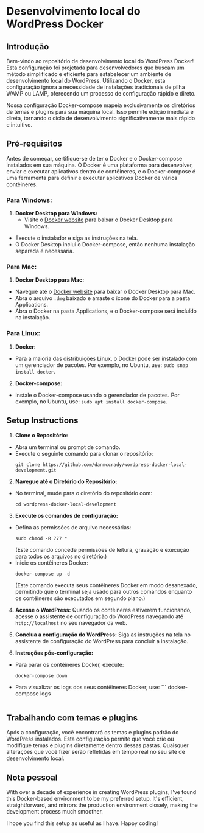 # Desenvolvimento local do WordPress Docker

## Introdução
Bem-vindo ao repositório de desenvolvimento local do WordPress Docker! Esta configuração foi projetada para desenvolvedores que buscam um método simplificado e eficiente para estabelecer um ambiente de desenvolvimento local do WordPress. Utilizando o Docker, esta configuração ignora a necessidade de instalações tradicionais de pilha WAMP ou LAMP, oferecendo um processo de configuração rápido e direto.

Nossa configuração Docker-compose mapeia exclusivamente os diretórios de temas e plugins para sua máquina local. Isso permite edição imediata e direta, tornando o ciclo de desenvolvimento significativamente mais rápido e intuitivo.

## Pré-requisitos
Antes de começar, certifique-se de ter o Docker e o Docker-compose instalados em sua máquina. O Docker é uma plataforma para desenvolver, enviar e executar aplicativos dentro de contêineres, e o Docker-compose é uma ferramenta para definir e executar aplicativos Docker de vários contêineres.

### Para Windows:
1. **Docker Desktop para Windows:**
   - Visite o [Docker website](https://www.docker.com/products/docker-desktop) para baixar o Docker Desktop para Windows.
- Execute o instalador e siga as instruções na tela.
- O Docker Desktop inclui o Docker-compose, então nenhuma instalação separada é necessária.

### Para Mac:
1. **Docker Desktop para Mac:**
- Navegue até o [Docker website](https://www.docker.com/products/docker-desktop) para baixar o Docker Desktop para Mac.
- Abra o arquivo `.dmg` baixado e arraste o ícone do Docker para a pasta Applications.
- Abra o Docker na pasta Applications, e o Docker-compose será incluído na instalação.

### Para Linux:
1. **Docker:**
- Para a maioria das distribuições Linux, o Docker pode ser instalado com um gerenciador de pacotes. Por exemplo, no Ubuntu, use: `sudo snap install docker`.
2. **Docker-compose:**
- Instale o Docker-compose usando o gerenciador de pacotes. Por exemplo, no Ubuntu, use: `sudo apt install docker-compose`.

## Setup Instructions

1. **Clone o Repositório:**
- Abra um terminal ou prompt de comando.
- Execute o seguinte comando para clonar o repositório:
     ```
     git clone https://github.com/danmccrady/wordpress-docker-local-development.git
     ```

2. **Navegue até o Diretório do Repositório:**
- No terminal, mude para o diretório do repositório com:
     ```
     cd wordpress-docker-local-development
     ```

3. **Execute os comandos de configuração:**
- Defina as permissões de arquivo necessárias:
     ```
     sudo chmod -R 777 *
     ```
     (Este comando concede permissões de leitura, gravação e execução para todos os arquivos no diretório.)
- Inicie os contêineres Docker:
     ```
     docker-compose up -d
     ```
     (Este comando executa seus contêineres Docker em modo desanexado, permitindo que o terminal seja usado para outros comandos enquanto os contêineres são executados em segundo plano.)

4. **Acesse o WordPress:**
Quando os contêineres estiverem funcionando, acesse o assistente de configuração do WordPress navegando até `http://localhost` no seu navegador da web.

5. **Conclua a configuração do WordPress:**
Siga as instruções na tela no assistente de configuração do WordPress para concluir a instalação.

6. **Instruções pós-configuração:**
- Para parar os contêineres Docker, execute:
     ```
     docker-compose down
     ```
- Para visualizar os logs dos seus contêineres Docker, use:     ```
     docker-compose logs
     ```

## Trabalhando com temas e plugins

Após a configuração, você encontrará os temas e plugins padrão do WordPress instalados. Esta configuração permite que você crie ou modifique temas e plugins diretamente dentro dessas pastas. Quaisquer alterações que você fizer serão refletidas em tempo real no seu site de desenvolvimento local.

## Nota pessoal
With over a decade of experience in creating WordPress plugins, I've found this Docker-based environment to be my preferred setup. It's efficient, straightforward, and mirrors the production environment closely, making the development process much smoother.

I hope you find this setup as useful as I have. Happy coding!
